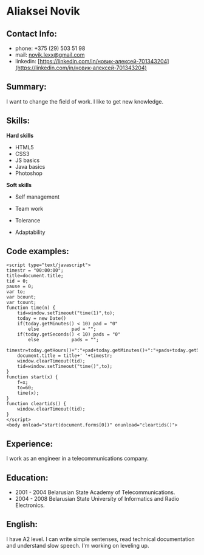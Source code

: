 # Aliaksei Novik

## Contact Info: 
- phone: +375 (29) 503 51 98
- mail: [novik.lexx@gmail.com](novik.lexx@gmail.com)
- linkedin: [https://linkedin.com/in/новик-алексей-701343204](https://linkedin.com/in/новик-алексей-701343204)

## Summary: 
I want to change the field of work. I like to get new knowledge.

## Skills:
**Hard skills** 
 * HTML5
 * CSS3
 * JS basics
 * Java basics
 * Photoshop
 
**Soft skills**
 * Self management
 * Team work

 * Tolerance
 * Adaptability
 
## Сode examples:
```
<script type="text/javascript">
timestr = "00:00:00";
title=document.title;
tid = 0;
pause = 0;
var to;
var bcount;
var tcount;
function time(n) {
	tid=window.setTimeout("time(1)",to);
	today = new Date()
	if(today.getMinutes() < 10) pad = "0"
		else		    pad = "";
	if(today.getSeconds() < 10) pads = "0"
		else  		    pads = "";
	timestr=today.getHours()+":"+pad+today.getMinutes()+":"+pads+today.getSeconds();
	document.title = title+' '+timestr;
	window.clearTimeout(tid);
	tid=window.setTimeout("time()",to);
}
function start(x) {
	f=x;
	to=60;
	time(x);
}
function cleartids() {
	window.clearTimeout(tid);
}
</script>
<body onload="start(document.forms[0])" onunload="cleartids()">
```

## Experience:
I work as an engineer in a telecommunications company.

## Education:
- 2001 - 2004 Belarusian State Academy of Telecommunications.
- 2004 - 2008 Belarusian State University of Informatics and Radio Electronics. 

## English: 
I have A2 level. I can write simple sentenses, read technical documentation and understand slow speech.
I'm working on leveling up.
